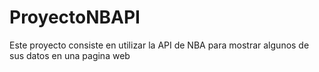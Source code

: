 # ProyectoNBAPI

Este proyecto consiste en utilizar la API de NBA para mostrar algunos de sus datos en una pagina web 
